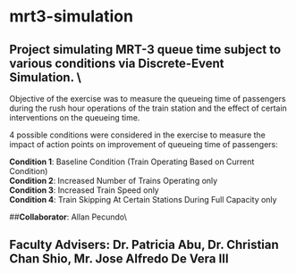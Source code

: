 # mrt3-simulation
## Project simulating MRT-3 queue time subject to various conditions via Discrete-Event Simulation. \

Objective of the exercise was to measure the queueing time of passengers  during the rush hour operations of the train station and the effect of certain interventions on the queueing time.

4 possible conditions were considered in the exercise to measure the impact of action points on improvement of queueing time of passengers:

**Condition 1**: Baseline Condition (Train Operating Based on Current Condition)\
**Condition 2**: Increased Number of Trains Operating only\
**Condition 3**: Increased Train Speed only\
**Condition 4**: Train Skipping At Certain Stations During Full Capacity only


##**Collaborator**: Allan Pecundo\
## **Faculty Advisers**: Dr. Patricia Abu, Dr. Christian Chan Shio, Mr. Jose Alfredo De Vera III
